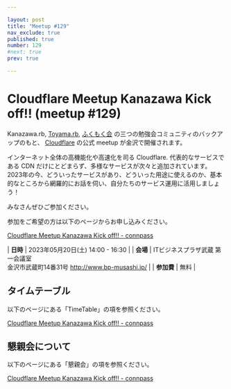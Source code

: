 ```yaml
---

layout: post
title: "Meetup #129"
nav_exclude: true
published: true
number: 129
#next: true
prev: true

---
```


<!--

終了後記入

<div style="text-align: right;"><a href="/129/report"><strong>イベントは終了しました。レポートはこちら</strong></a></div>

-->

# Cloudflare Meetup Kanazawa Kick off!! (meetup #129)

Kanazawa.rb, [Toyama.rb](https://toyamarb.github.io/), [ふくもく会](https://fukumoku.connpass.com/) の三つの勉強会コミュニティのバックアップのもと、 [Cloudflare](https://www.cloudflare.com/ja-jp/) の公式 meetup が金沢で開催されます。

インターネット全体の高機能化や高速化を司る Cloudflare. 
代表的なサービスである CDN だけにとどまらず、多様なサービスが次々と追加されています。
2023年の今、どういったサービスがあり、どういった用途に使えるのか、基本的なところから網羅的にお話を伺い、自分たちのサービス運用に活用しましょう！

みなさんぜひご参加ください。

参加をご希望の方は以下のページからお申し込みください。

[Cloudflare Meetup Kanazawa Kick off\!\! \- connpass](https://cfm-cts.connpass.com/event/281768/)

| **日時**   | 2023年05月20日(土) 14:00 - 16:30 |
| **会場**   | ITビジネスプラザ武蔵 第一会議室<br>金沢市武蔵町14番31号 <a href="http://www.bp-musashi.jp/">http://www.bp-musashi.jp/</a> |
| **参加費** | 無料 |

## タイムテーブル

以下のページにある「TimeTable」の項を参照ください。

[Cloudflare Meetup Kanazawa Kick off\!\! \- connpass](https://cfm-cts.connpass.com/event/281768/)

## 懇親会について

以下のページにある「懇親会」の項を参照ください。

[Cloudflare Meetup Kanazawa Kick off\!\! \- connpass](https://cfm-cts.connpass.com/event/281768/)

